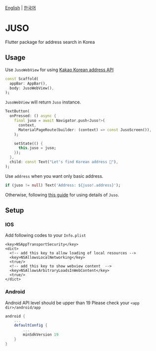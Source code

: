 [English](https://github.com/appano1/juso/blob/main/README.md) | [한국어](https://github.com/appano1/juso/blob/main/translations/ko_KR/README.md)

# JUSO

Flutter package for address search in Korea

## Usage

Use `JusoWebView` for using [Kakao Korean address API](https://postcode.map.daum.net/guide)

```dart
const Scaffold(
  appBar: AppBar(),
  body: JusoWebView(),
);
```

`JusoWebView` will return `Juso` instance.

```dart
TextButton(
  onPressed: () async {
    final juso = await Navigator.push<Juso?>(
      context,
      MaterialPageRoute(builder: (context) => const JusoScreen()),
    );

    setState(() {
      this.juso = juso;
    });
  },
  child: const Text("Let's find Korean address 🚀"),
);
```

Use `address` when you want only basic address.

```dart
if (juso != null) Text('Address: ${juso!.address}');
```

Otherwise, following [this guide](https://postcode.map.daum.net/guide) for using  details of `Juso`.

## Setup

### IOS

Add following codes to your `Info.plist`

```plist
<key>NSAppTransportSecurity</key>
<dict>
  <!-- add this key to allow loading of local resources -->
  <key>NSAllowsLocalNetworking</key>
  <true/>
  <!-- add this key to show webview content  -->
  <key>NSAllowsArbitraryLoadsInWebContent</key>
  <true/>
</dict>
```

### Android

Android API level should be upper than 19
Please check your `<app dir>/android/app`

```gradle
android {
    ...
    defaultConfig {
        ...
        minSdkVersion 19
    }
}
```
